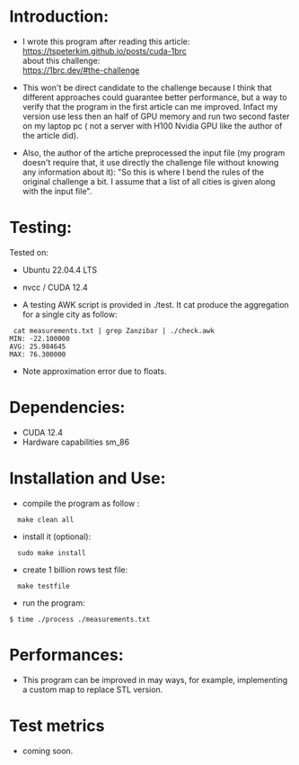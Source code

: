 Introduction:
=============

* I wrote this program after reading this article:
https://tspeterkim.github.io/posts/cuda-1brc <BR>
about this challenge:<BR> 
https://1brc.dev/#the-challenge <BR>

* This won't be direct candidate to the challenge because I think that different approaches could guarantee better performance, but a way to verify that the program in the first article can me improved. Infact my version use less then an half of GPU memory and run two second faster on my laptop pc ( not a server with H100 Nvidia GPU like the author of the article did).

* Also, the author of the artiche preprocessed the input file (my program doesn't require that, it use directly the challenge file without knowing any information about it): 
"So this is where I bend the rules of the original challenge a bit. I assume that a list of all cities is given along with the input file". 

Testing:
=========

Tested on:
* Ubuntu 22.04.4 LTS
* nvcc / CUDA 12.4

* A testing AWK script is provided in  ./test. It cat produce the aggregation for a single city as follow:
```shell
 cat measurements.txt | grep Zanzibar | ./check.awk 
MIN: -22.100000
AVG: 25.984645
MAX: 76.300000
```
* Note approximation error due to floats.

Dependencies:
=============

* CUDA 12.4
* Hardware capabilities sm_86

Installation and Use:
=====================

- compile the program as follow :
```shell
  make clean all
```
- install it (optional):
```shell
  sudo make install
```
- create 1 billion rows test file:
```shell
  make testfile
```
- run the program:
```shell
$ time ./process ./measurements.txt
```

Performances:
=============

- This program can be improved in may ways, for example, implementing a custom map to replace STL version.

Test metrics
============

* coming soon.
